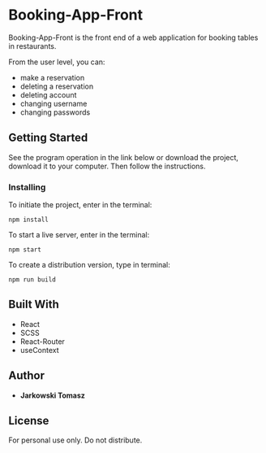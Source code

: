 # Booking-App-Front

Booking-App-Front is the front end of a web application for booking tables in restaurants.

From the user level, you can:

- make a reservation
- deleting a reservation
- deleting account
- changing username
- changing passwords

## Getting Started

See the program operation in the link below or download the project, download it to your computer. Then follow the instructions.

### Installing

To initiate the project, enter in the terminal:

```
npm install
```

To start a live server, enter in the terminal:

```
npm start
```

To create a distribution version, type in terminal:

```
npm run build
```

## Built With

- React
- SCSS
- React-Router
- useContext

## Author

- **Jarkowski Tomasz**

## License

For personal use only. Do not distribute.
